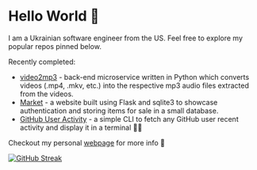 # Hello World 👋

I am a Ukrainian software engineer from the US. Feel free to explore my popular repos pinned below.

Recently completed:

* [video2mp3](https://github.com/UkrainianProgrammer/video2mp3) - back-end microservice written in Python which converts videos (.mp4, .mkv, etc.) into the respective mp3 audio files extracted from the videos.
* [Market](https://github.com/UkrainianProgrammer/Market) - a website built using Flask and sqlite3 to showcase authentication and storing items for sale in a small database.
* [GitHub User Activity](https://github.com/UkrainianProgrammer/Git-Activity) - a simple CLI to fetch any GitHub user recent activity and display it in a terminal 🧑‍💻

Checkout my personal [webpage](https://oleks.swoogo.com/welcome) for more info 🤌

[![GitHub Streak](https://streak-stats.demolab.com?user=UkrainianProgrammer)](https://git.io/streak-stats)
